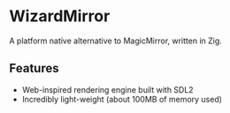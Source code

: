 # WizardMirror
A platform native alternative to MagicMirror, written in Zig.

## Features
* Web-inspired rendering engine built with SDL2
* Incredibly light-weight (about 100MB of memory used)
